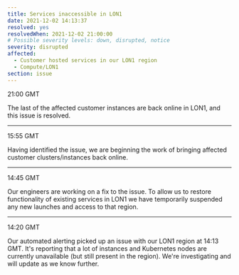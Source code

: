 ```yaml
---
title: Services inaccessible in LON1
date: 2021-12-02 14:13:37
resolved: yes
resolvedWhen: 2021-12-02 21:00:00
# Possible severity levels: down, disrupted, notice
severity: disrupted
affected:
  - Customer hosted services in our LON1 region
  - Compute/LON1
section: issue
---
```


21:00 GMT

The last of the affected customer instances are back online in LON1, and this issue is resolved.

---

15:55 GMT

Having identified the issue, we are beginning the work of bringing affected customer clusters/instances back online.

---

14:45 GMT

Our engineers are working on a fix to the issue. To allow us to restore functionality of existing services in LON1 we have temporarily suspended any new launches and access to that region.

---

14:20 GMT

Our automated alerting picked up an issue with our LON1 region at 14:13 GMT. It's reporting that a lot of instances and Kubernetes nodes are currently unavailable (but still present in the region). We're investigating and will update as we know further.
